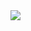 
<html xmlns="http://www.w3.org/1999/xhtml">
<head>
<meta http-equiv="X-UA-Compatible" content="IE=edge">
<meta http-equiv="Content-Type" content="text/html; charset=utf-8" />
<title>刘世投资</title>
<link rel="stylesheet" type="text/css" href="Assets/css/reset.css"/>
<script type="text/javascript" src="Assets/js/jquery-1.8.3.min.js"></script>
<script type="text/javascript" src="Assets/js/js_z.js"></script>
<link rel="stylesheet" type="text/css" href="Assets/css/thems.css">
<link rel="icon" href="picture.ico" type="image/x-icon"/>
</head>
<body>
<div>
<img id="change" src="http://www.liusw.cn/uploadfile/new.jpg?%w%mo%d%y%h%mi%s GMT+0800 (中国标准时间)">
</div>

<script>
function changesrc(){
var pic=document.getElementById('change');
var img='http://www.liusw.cn/uploadfile/new.jpg?'+new Date;
pic.src=img;
window.setTimeout(changesrc,300);//刷新时间,单位:毫秒
}
window.onload=function(){
changesrc();
}
</script>

</body>
</html>
